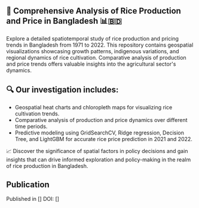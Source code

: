 ## **🌾 Comprehensive Analysis of Rice Production and Price in Bangladesh 📊🇧🇩**

Explore a detailed spatiotemporal study of rice production and pricing trends in Bangladesh from 1971 to 2022. This repository contains geospatial visualizations showcasing growth patterns, indigenous variations, and regional dynamics of rice cultivation. Comparative analysis of production and price trends offers valuable insights into the agricultural sector's dynamics.

## **🔍 Our investigation includes:**

- Geospatial heat charts and chloropleth maps for visualizing rice cultivation trends.
- Comparative analysis of production and price dynamics over different time periods.
- Predictive modeling using GridSearchCV, Ridge regression, Decision Tree, and LightGBM for accurate rice price prediction in 2021 and 2022.

📈 Discover the significance of spatial factors in policy decisions and gain insights that can drive informed exploration and policy-making in the realm of rice production in Bangladesh.


## Publication
Published in []
DOI: []
